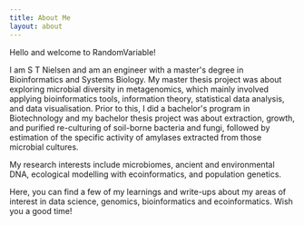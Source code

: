 ```yaml
---
title: About Me
layout: about
---
```

Hello and welcome to RandomVariable!

I am S T Nielsen and am an engineer with a master's degree in Bioinformatics and Systems Biology. My master thesis project was about exploring microbial diversity in metagenomics, which mainly involved applying bioinformatics tools, information theory, statistical data analysis, and data visualisation. Prior to this, I did a bachelor's program in Biotechnology and my bachelor thesis project was about extraction, growth, and purified re-culturing of soil-borne bacteria and fungi, followed by estimation of the specific activity of amylases extracted from those microbial cultures.

My research interests include microbiomes, ancient and environmental DNA, ecological modelling with ecoinformatics, and population genetics.

Here, you can find a few of my learnings and write-ups about my areas of interest in data science, genomics, bioinformatics and ecoinformatics.
Wish you a good time!
